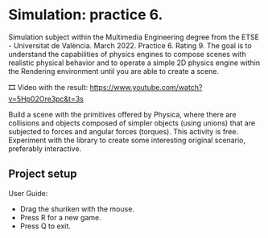 ﻿# Simulation: practice 6.

Simulation subject within the Multimedia Engineering degree from the ETSE - Universitat de València. March 2022. Practice 6. Rating 9. The goal is to understand the capabilities of physics engines to compose scenes with realistic physical behavior and to operate a simple 2D physics engine within the Rendering environment until you are able to create a scene.

🎞️ Video with the result: https://www.youtube.com/watch?v=5Hp02Ore3pc&t=3s

Build a scene with the primitives offered by Physica, where there are collisions and objects composed of simpler objects (using unions) that are subjected to forces and angular forces (torques). This activity is free. Experiment with the library to create some interesting original scenario, preferably interactive.

## Project setup
User Guide:
  - Drag the shuriken with the mouse.
  - Press R for a new game.
  - Press Q to exit.
